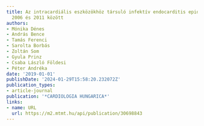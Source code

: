 ```yaml
---
title: Az intracardiális eszközökhöz társuló infektív endocarditis epidemiológiája
  2006 és 2011 között
authors:
- Mónika Dénes
- András Bence
- Tamás Ferenci
- Sarolta Borbás
- Zoltán Som
- Gyula Prinz
- Csaba László Földesi
- Péter Andréka
date: '2019-01-01'
publishDate: '2024-01-29T15:58:20.232072Z'
publication_types:
- article-journal
publication: '*CARDIOLOGIA HUNGARICA*'
links:
- name: URL
  url: https://m2.mtmt.hu/api/publication/30698843
---
```

